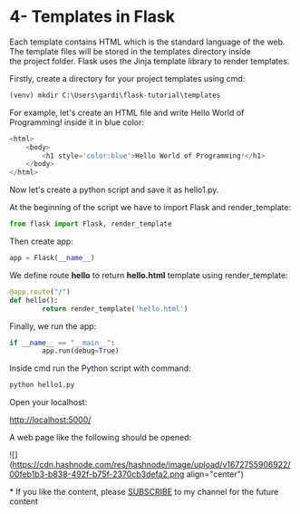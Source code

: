# 4- Templates in Flask

Each template contains HTML which is the standard language of the web. The template files will be stored in the templates directory inside the project folder. Flask uses the Jinja template library to render templates.

Firstly, create a directory for your project templates using cmd:

```python
(venv) mkdir C:\Users\gardi\flask-tutorial\templates
```

For example, let's create an HTML file and write Hello World of Programming! inside it in blue color:

```python
<html>
    <body>
        <h1 style='color:blue'>Hello World of Programming!</h1>
    </body>
</html>
```

Now let's create a python script and save it as hello1.py.

At the beginning of the script we have to import Flask and render\_template:

```python
from flask import Flask, render_template
```

Then create app:

```python
app = Flask(__name__)
```

We define route **hello** to return **hello.html** template using render\_template:

```python
@app.route("/")
def hello():
        return render_template('hello.html')
```

Finally, we run the app:

```python
if __name__ == "__main__":
        app.run(debug=True)
```

Inside cmd run the Python script with command:

```python
python hello1.py
```

Open your localhost:

[http://localhost:5000/](http://localhost:5000/)

A web page like the following should be opened:

![](https://cdn.hashnode.com/res/hashnode/image/upload/v1672755906922/00feb1b3-b838-492f-b75f-2370cb3defa2.png align="center")

<p>* If you like the content, please <a target="_blank" href="https://www.youtube.com/channel/UCpbWlHEqBSnJb6i4UemXQpA?sub_confirmation=1">SUBSCRIBE</a> to my channel for the future content</p>